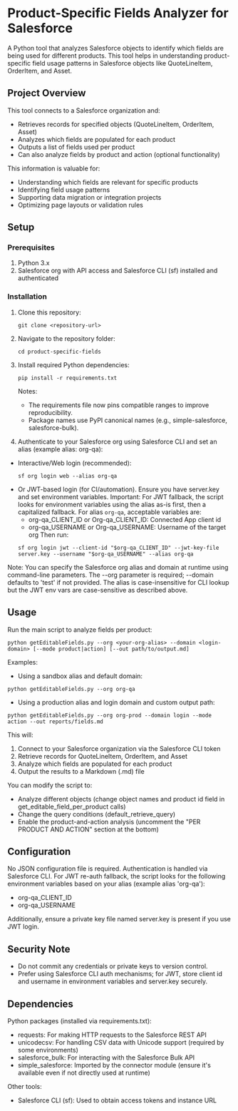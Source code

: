 # Product-Specific Fields Analyzer for Salesforce

A Python tool that analyzes Salesforce objects to identify which fields are being used for different products. This tool helps in understanding product-specific field usage patterns in Salesforce objects like QuoteLineItem, OrderItem, and Asset.

## Project Overview

This tool connects to a Salesforce organization and:
- Retrieves records for specified objects (QuoteLineItem, OrderItem, Asset)
- Analyzes which fields are populated for each product
- Outputs a list of fields used per product
- Can also analyze fields by product and action (optional functionality)

This information is valuable for:
- Understanding which fields are relevant for specific products
- Identifying field usage patterns
- Supporting data migration or integration projects
- Optimizing page layouts or validation rules

## Setup

### Prerequisites

1. Python 3.x
2. Salesforce org with API access and Salesforce CLI (sf) installed and authenticated

### Installation

1. Clone this repository:
   ```
   git clone <repository-url>
   ```

2. Navigate to the repository folder:
   ```
   cd product-specific-fields
   ```

3. Install required Python dependencies:
   ```
   pip install -r requirements.txt
   ```
   Notes:
   - The requirements file now pins compatible ranges to improve reproducibility.
   - Package names use PyPI canonical names (e.g., simple-salesforce, salesforce-bulk).

4. Authenticate to your Salesforce org using Salesforce CLI and set an alias (example alias: org-qa):
  - Interactive/Web login (recommended):
    ```
    sf org login web --alias org-qa
    ```
  - Or JWT-based login (for CI/automation). Ensure you have server.key and set environment variables.
    Important: For JWT fallback, the script looks for environment variables using the alias as-is first, then a capitalized fallback. For alias `org-qa`, acceptable variables are:
    - org-qa_CLIENT_ID or Org-qa_CLIENT_ID: Connected App client id
    - org-qa_USERNAME or Org-qa_USERNAME: Username of the target org
    Then run:
    ```
    sf org login jwt --client-id "$org-qa_CLIENT_ID" --jwt-key-file server.key --username "$org-qa_USERNAME" --alias org-qa
    ```

Note: You can specify the Salesforce org alias and domain at runtime using command-line parameters. The --org parameter is required; --domain defaults to 'test' if not provided. The alias is case-insensitive for CLI lookup but the JWT env vars are case-sensitive as described above.

## Usage

Run the main script to analyze fields per product:

```
python getEditableFields.py --org <your-org-alias> --domain <login-domain> [--mode product|action] [--out path/to/output.md]
```

Examples:
- Using a sandbox alias and default domain:
```
python getEditableFields.py --org org-qa
```
- Using a production alias and login domain and custom output path:
```
python getEditableFields.py --org org-prod --domain login --mode action --out reports/fields.md
```

This will:
1. Connect to your Salesforce organization via the Salesforce CLI token
2. Retrieve records for QuoteLineItem, OrderItem, and Asset
3. Analyze which fields are populated for each product
4. Output the results to a Markdown (.md) file

You can modify the script to:
- Analyze different objects (change object names and product id field in get_editable_field_per_product calls)
- Change the query conditions (default_retrieve_query)
- Enable the product-and-action analysis (uncomment the "PER PRODUCT AND ACTION" section at the bottom)

## Configuration

No JSON configuration file is required. Authentication is handled via Salesforce CLI. For JWT re-auth fallback, the script looks for the following environment variables based on your alias (example alias 'org-qa'):
- org-qa_CLIENT_ID
- org-qa_USERNAME

Additionally, ensure a private key file named server.key is present if you use JWT login.

## Security Note

- Do not commit any credentials or private keys to version control.
- Prefer using Salesforce CLI auth mechanisms; for JWT, store client id and username in environment variables and server.key securely.

## Dependencies

Python packages (installed via requirements.txt):
- requests: For making HTTP requests to the Salesforce REST API
- unicodecsv: For handling CSV data with Unicode support (required by some environments)
- salesforce_bulk: For interacting with the Salesforce Bulk API
- simple_salesforce: Imported by the connector module (ensure it's available even if not directly used at runtime)

Other tools:
- Salesforce CLI (sf): Used to obtain access tokens and instance URL
